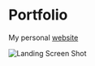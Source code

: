 # Portfolio

My personal [website](https://martynasgailius.com)

![Landing Screen Shot](src/img/landing/landingss.png)
